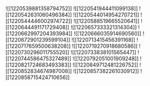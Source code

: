 ![[1220539881358794752]]
![[1220541944411099138]]
![[1220542631060496384]]
![[1220544014954270721]]
![[1220544446002974722]]
![[1220588519665520641]]
![[1220644491171729408]]
![[1220657333321314304]]
![[1220662997204393984]]
![[1220666035914690560]]
![[1220672901239599104]]
![[1220713415456391168]]
![[1220717659500638208]]
![[1220719270918680586]]
![[1220730296011755520]]
![[1220733838101565447]]
![[1220744586475327489]]
![[1220792051001909248]]
![[1220821724683493383]]
![[1220849712481226752]]
![[1220852834674987008]]
![[1220857382261030912]]
![[1220858715424710656]]
